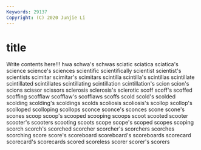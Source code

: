 ```yaml
---
Keywords: 29137
Copyright: (C) 2020 Junjie Li
---
```


# title

Write contents here!!!
hwa 
schwa's 
schwas 
sciatic 
sciatica 
sciatica's 
science 
science's
sciences 
scientific 
scientifically 
scientist 
scientist's 
scientists 
scimitar 
scimitar's 
scimitars 
scintilla
scintilla's 
scintillas 
scintillate 
scintillated 
scintillates 
scintillating 
scintillation 
scintillation's 
scion 
scion's
scions 
scissor 
scissors 
sclerosis 
sclerosis's 
sclerotic 
scoff 
scoff's 
scoffed 
scoffing
scofflaw 
scofflaw's 
scofflaws 
scoffs 
scold 
scold's 
scolded 
scolding 
scolding's 
scoldings
scolds 
scoliosis 
scoliosis's 
scollop 
scollop's 
scolloped 
scolloping 
scollops 
sconce 
sconce's
sconces 
scone 
scone's 
scones 
scoop 
scoop's 
scooped 
scooping 
scoops 
scoot
scooted 
scooter 
scooter's 
scooters 
scooting 
scoots 
scope 
scope's 
scoped 
scopes
scoping 
scorch 
scorch's 
scorched 
scorcher 
scorcher's 
scorchers 
scorches 
scorching 
score
score's 
scoreboard 
scoreboard's 
scoreboards 
scorecard 
scorecard's 
scorecards 
scored 
scoreless 
scorer
scorer's 
scorers 
